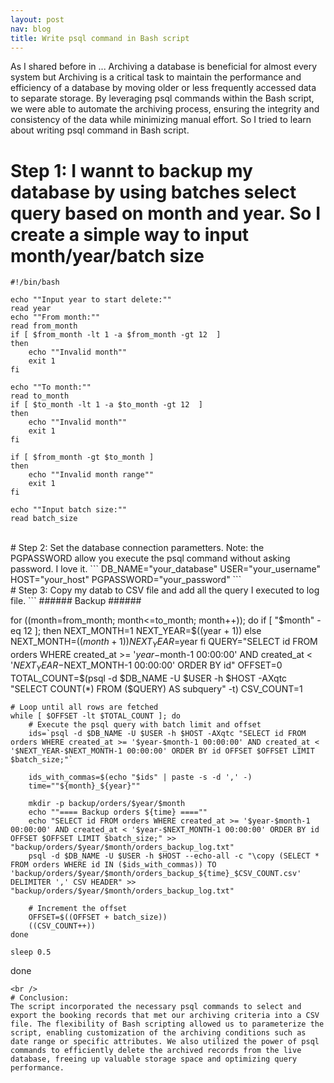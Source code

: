 ```yaml
---
layout: post
nav: blog
title: Write psql command in Bash script
---
```

As I shared before in ...  Archiving a database is beneficial for almost every system but Archiving is a critical task to maintain the performance and efficiency of a database by moving older or less frequently accessed data to separate storage. By leveraging psql commands within the Bash script, we were able to automate the archiving process, ensuring the integrity and consistency of the data while minimizing manual effort.
So I tried to learn about writing psql command in Bash script.

# Step 1: I wannt to backup my database by using batches select query based on month and year. So I create a simple way to input month/year/batch size
```
#!/bin/bash

echo ""Input year to start delete:""
read year
echo ""From month:""
read from_month
if [ $from_month -lt 1 -a $from_month -gt 12  ]
then
    echo ""Invalid month""
    exit 1
fi

echo ""To month:""
read to_month
if [ $to_month -lt 1 -a $to_month -gt 12  ]
then
    echo ""Invalid month""
    exit 1
fi

if [ $from_month -gt $to_month ]
then
    echo ""Invalid month range""
    exit 1
fi

echo ""Input batch size:""
read batch_size
```
<br />
# Step 2: Set the database connection parametters. Note: the PGPASSWORD allow you execute the psql command without asking password. I love it.
```
DB_NAME="your_database"
USER="your_username"
HOST="your_host"
PGPASSWORD="your_password"
```
<br />
# Step 3: Copy my datab to CSV file and add all the query I executed to log file.
```
###### Backup ######

for ((month=from_month; month<=to_month; month++)); do
    if [ "$month" -eq 12 ]; then
        NEXT_MONTH=1
        NEXT_YEAR=$((year + 1))
    else
        NEXT_MONTH=$((month + 1))
        NEXT_YEAR=$year
    fi
    QUERY="SELECT id FROM orders WHERE created_at >= '$year-$month-1 00:00:00' AND created_at < '$NEXT_YEAR-$NEXT_MONTH-1 00:00:00' ORDER BY id"
    OFFSET=0
    TOTAL_COUNT=$(psql -d $DB_NAME -U $USER -h $HOST -AXqtc "SELECT COUNT(*) FROM ($QUERY) AS subquery" -t)
    CSV_COUNT=1

    # Loop until all rows are fetched
    while [ $OFFSET -lt $TOTAL_COUNT ]; do
        # Execute the psql query with batch limit and offset
        ids=`psql -d $DB_NAME -U $USER -h $HOST -AXqtc "SELECT id FROM orders WHERE created_at >= '$year-$month-1 00:00:00' AND created_at < '$NEXT_YEAR-$NEXT_MONTH-1 00:00:00' ORDER BY id OFFSET $OFFSET LIMIT $batch_size;"`

        ids_with_commas=$(echo "$ids" | paste -s -d ',' -)
        time=""${month}_${year}""

        mkdir -p backup/orders/$year/$month
        echo ""==== Backup orders ${time} ====""
        echo "SELECT id FROM orders WHERE created_at >= '$year-$month-1 00:00:00' AND created_at < '$year-$NEXT_MONTH-1 00:00:00' ORDER BY id OFFSET $OFFSET LIMIT $batch_size;" >> "backup/orders/$year/$month/orders_backup_log.txt"
        psql -d $DB_NAME -U $USER -h $HOST --echo-all -c "\copy (SELECT * FROM orders WHERE id IN ($ids_with_commas)) TO 'backup/orders/$year/$month/orders_backup_${time}_$CSV_COUNT.csv' DELIMITER ',' CSV HEADER" >> "backup/orders/$year/$month/orders_backup_log.txt"

        # Increment the offset
        OFFSET=$((OFFSET + batch_size))
        ((CSV_COUNT++))
    done

    sleep 0.5
done
```
<br />
# Conclusion:
The script incorporated the necessary psql commands to select and export the booking records that met our archiving criteria into a CSV file. The flexibility of Bash scripting allowed us to parameterize the script, enabling customization of the archiving conditions such as date range or specific attributes. We also utilized the power of psql commands to efficiently delete the archived records from the live database, freeing up valuable storage space and optimizing query performance.
